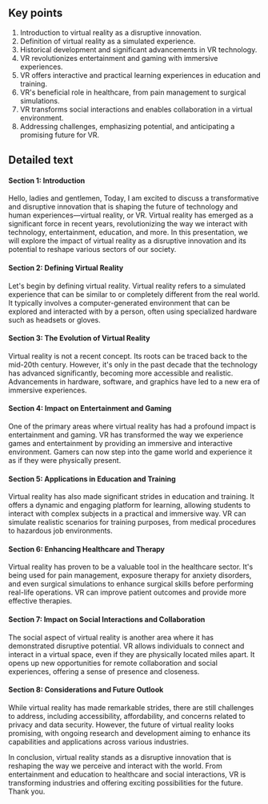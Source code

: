
## Key points

1. Introduction to virtual reality as a disruptive innovation.
2. Definition of virtual reality as a simulated experience.
3. Historical development and significant advancements in VR technology.
4. VR revolutionizes entertainment and gaming with immersive experiences.
5. VR offers interactive and practical learning experiences in education and training.
6. VR's beneficial role in healthcare, from pain management to surgical simulations.
7. VR transforms social interactions and enables collaboration in a virtual environment.
8. Addressing challenges, emphasizing potential, and anticipating a promising future for VR.


## Detailed text

#### **Section 1: Introduction** 
Hello, ladies and gentlemen,
Today, I am excited to discuss a transformative and disruptive innovation that is shaping the future of technology and human experiences—virtual reality, or VR. Virtual reality has emerged as a significant force in recent years, revolutionizing the way we interact with technology, entertainment, education, and more. In this presentation, we will explore the impact of virtual reality as a disruptive innovation and its potential to reshape various sectors of our society.

#### **Section 2: Defining Virtual Reality**
Let's begin by defining virtual reality. Virtual reality refers to a simulated experience that can be similar to or completely different from the real world. It typically involves a computer-generated environment that can be explored and interacted with by a person, often using specialized hardware such as headsets or gloves.

#### **Section 3: The Evolution of Virtual Reality** 
Virtual reality is not a recent concept. Its roots can be traced back to the mid-20th century. However, it's only in the past decade that the technology has advanced significantly, becoming more accessible and realistic. Advancements in hardware, software, and graphics have led to a new era of immersive experiences.

#### **Section 4: Impact on Entertainment and Gaming** 
One of the primary areas where virtual reality has had a profound impact is entertainment and gaming. VR has transformed the way we experience games and entertainment by providing an immersive and interactive environment. Gamers can now step into the game world and experience it as if they were physically present.

#### Section 5: Applications in Education and Training 
Virtual reality has also made significant strides in education and training. It offers a dynamic and engaging platform for learning, allowing students to interact with complex subjects in a practical and immersive way. VR can simulate realistic scenarios for training purposes, from medical procedures to hazardous job environments.

#### **Section 6: Enhancing Healthcare and Therapy** 
Virtual reality has proven to be a valuable tool in the healthcare sector. It's being used for pain management, exposure therapy for anxiety disorders, and even surgical simulations to enhance surgical skills before performing real-life operations. VR can improve patient outcomes and provide more effective therapies.

#### **Section 7: Impact on Social Interactions and Collaboration** 
The social aspect of virtual reality is another area where it has demonstrated disruptive potential. VR allows individuals to connect and interact in a virtual space, even if they are physically located miles apart. It opens up new opportunities for remote collaboration and social experiences, offering a sense of presence and closeness.

#### **Section 8: Considerations and Future Outlook** 
While virtual reality has made remarkable strides, there are still challenges to address, including accessibility, affordability, and concerns related to privacy and data security. However, the future of virtual reality looks promising, with ongoing research and development aiming to enhance its capabilities and applications across various industries.

In conclusion, virtual reality stands as a disruptive innovation that is reshaping the way we perceive and interact with the world. From entertainment and education to healthcare and social interactions, VR is transforming industries and offering exciting possibilities for the future. Thank you.